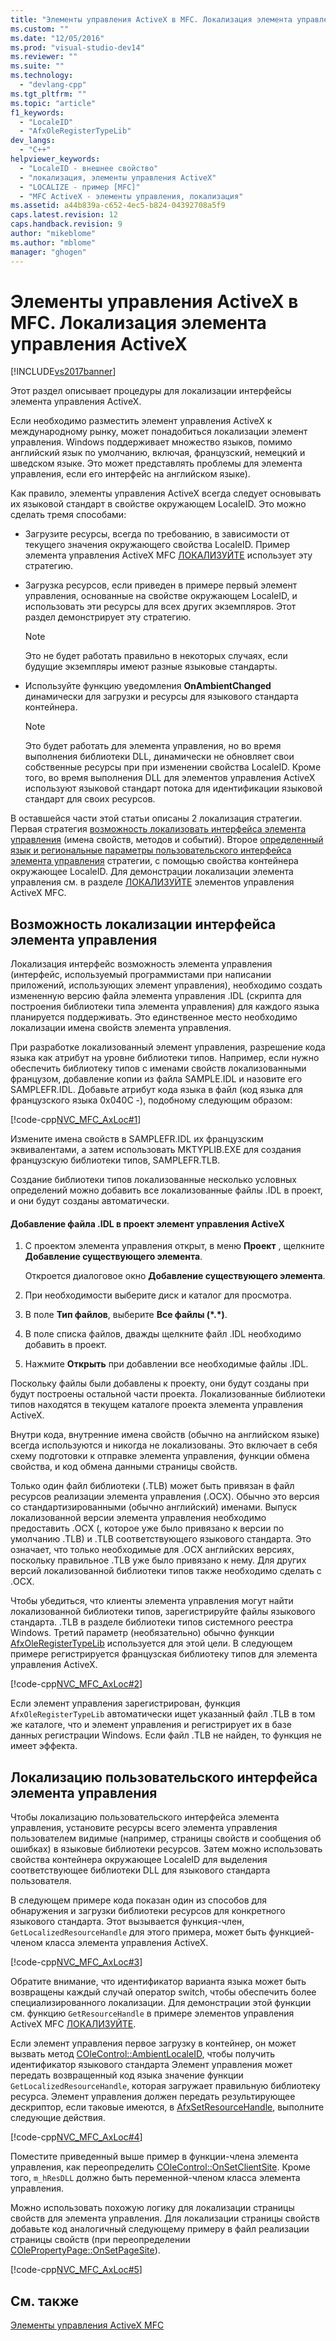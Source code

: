 ```yaml
---
title: "Элементы управления ActiveX в MFC. Локализация элемента управления ActiveX | Microsoft Docs"
ms.custom: ""
ms.date: "12/05/2016"
ms.prod: "visual-studio-dev14"
ms.reviewer: ""
ms.suite: ""
ms.technology: 
  - "devlang-cpp"
ms.tgt_pltfrm: ""
ms.topic: "article"
f1_keywords: 
  - "LocaleID"
  - "AfxOleRegisterTypeLib"
dev_langs: 
  - "C++"
helpviewer_keywords: 
  - "LocaleID - внешнее свойство"
  - "локализация, элементы управления ActiveX"
  - "LOCALIZE - пример [MFC]"
  - "MFC ActiveX - элементы управления, локализация"
ms.assetid: a44b839a-c652-4ec5-b824-04392708a5f9
caps.latest.revision: 12
caps.handback.revision: 9
author: "mikeblome"
ms.author: "mblome"
manager: "ghogen"
---
```

# Элементы управления ActiveX в MFC. Локализация элемента управления ActiveX
[!INCLUDE[vs2017banner](../assembler/inline/includes/vs2017banner.md)]

Этот раздел описывает процедуры для локализации интерфейсы элемента управления ActiveX.  
  
 Если необходимо разместить элемент управления ActiveX к международному рынку, может понадобиться локализации элемент управления.  Windows поддерживает множество языков, помимо английский язык по умолчанию, включая, французский, немецкий и шведском языке.  Это может представлять проблемы для элемента управления, если его интерфейс на английском языке\).  
  
 Как правило, элементы управления ActiveX всегда следует основывать их языковой стандарт в свойстве окружающем LocaleID.  Это можно сделать тремя способами:  
  
-   Загрузите ресурсы, всегда по требованию, в зависимости от текущего значения окружающего свойства LocaleID.  Пример элемента управления ActiveX MFC [ЛОКАЛИЗУЙТЕ](../top/visual-cpp-samples.md) использует эту стратегию.  
  
-   Загрузка ресурсов, если приведен в примере первый элемент управления, основанные на свойстве окружающем LocaleID, и использовать эти ресурсы для всех других экземпляров.  Этот раздел демонстрирует эту стратегию.  
  
    > [!NOTE]
    >  Это не будет работать правильно в некоторых случаях, если будущие экземпляры имеют разные языковые стандарты.  
  
-   Используйте функцию уведомления **OnAmbientChanged** динамически для загрузки и ресурсы для языкового стандарта контейнера.  
  
    > [!NOTE]
    >  Это будет работать для элемента управления, но во время выполнения библиотеки DLL, динамически не обновляет свои собственные ресурсы при при изменении свойства LocaleID.  Кроме того, во время выполнения DLL для элементов управления ActiveX используют языковой стандарт потока для идентификации языковой стандарт для своих ресурсов.  
  
 В оставшейся части этой статьи описаны 2 локализация стратегии.  Первая стратегия [возможность локализовать интерфейса элемента управления](#_core_localizing_your_control.92.s_programmability_interface) \(имена свойств, методов и событий\).  Второе [определенный язык и региональные параметры пользовательского интерфейса элемента управления](#_core_localizing_the_control.92.s_user_interface) стратегии, с помощью свойства контейнера окружающее LocaleID.  Для демонстрации локализации элемента управления см. в разделе [ЛОКАЛИЗУЙТЕ](../top/visual-cpp-samples.md) элементов управления ActiveX MFC.  
  
##  <a name="_core_localizing_your_control.92.s_programmability_interface"></a> Возможность локализации интерфейса элемента управления  
 Локализация интерфейс возможность элемента управления \(интерфейс, используемый программистами при написании приложений, использующих элемент управления\), необходимо создать измененную версию файла элемента управления .IDL \(скрипта для построения библиотеки типа элемента управления\) для каждого языка планируется поддерживать.  Это единственное место необходимо локализации имена свойств элемента управления.  
  
 При разработке локализованный элемент управления, разрешение кода языка как атрибут на уровне библиотеки типов.  Например, если нужно обеспечить библиотеку типов с именами свойств локализованными французом, добавление копии из файла SAMPLE.IDL и назовите его SAMPLEFR.IDL.  Добавьте атрибут кода языка в файл \(код языка для французского языка 0x040C \-\), подобному следующим образом:  
  
 [!code-cpp[NVC_MFC_AxLoc#1](../mfc/codesnippet/CPP/mfc-activex-controls-localizing-an-activex-control_1.idl)]  
  
 Измените имена свойств в SAMPLEFR.IDL их французским эквивалентами, а затем использовать MKTYPLIB.EXE для создания французскую библиотеки типов, SAMPLEFR.TLB.  
  
 Создание библиотеки типов локализованные несколько условных определений можно добавить все локализованные файлы .IDL в проект, и они будут созданы автоматически.  
  
#### Добавление файла .IDL в проект элемент управления ActiveX  
  
1.  С проектом элемента управления открыт, в меню **Проект** , щелкните **Добавление существующего элемента**.  
  
     Откроется диалоговое окно  **Добавление существующего элемента**.  
  
2.  При необходимости выберите диск и каталог для просмотра.  
  
3.  В поле **Тип файлов**, выберите **Все файлы \(\*.\*\)**.  
  
4.  В поле списка файлов, дважды щелкните файл .IDL необходимо добавить в проект.  
  
5.  Нажмите **Открыть** при добавлении все необходимые файлы .IDL.  
  
 Поскольку файлы были добавлены к проекту, они будут созданы при будут построены остальной части проекта.  Локализованные библиотеки типов находятся в текущем каталоге проекта элемента управления ActiveX.  
  
 Внутри кода, внутренние имена свойств \(обычно на английском языке\) всегда используются и никогда не локализованы.  Это включает в себя схему подготовки к отправке элемента управления, функции обмена свойства, и код обмена данными страницы свойств.  
  
 Только один файл библиотеки \(.TLB\) может быть привязан в файл ресурсов реализации элемента управления \(.OCX\).  Обычно это версия со стандартизированными \(обычно английский\) именами.  Выпуск локализованной версии элемента управления необходимо предоставить .OCX \(, которое уже было привязано к версии по умолчанию .TLB\) и .TLB соответствующего языкового стандарта.  Это означает, что только необходимые для .OCX английских версиях, поскольку правильное .TLB уже было привязано к нему.  Для других версий локализованной библиотеки типов также необходимо сделать с .OCX.  
  
 Чтобы убедиться, что клиенты элемента управления могут найти локализованной библиотеки типов, зарегистрируйте файлы языкового стандарта. .TLB в разделе библиотеки типов системного реестра Windows.  Третий параметр \(необязательно\) обычно функции [AfxOleRegisterTypeLib](../Topic/AfxOleRegisterTypeLib.md) используется для этой цели.  В следующем примере регистрируется французская библиотеку типов для элемента управления ActiveX.  
  
 [!code-cpp[NVC_MFC_AxLoc#2](../mfc/codesnippet/CPP/mfc-activex-controls-localizing-an-activex-control_2.cpp)]  
  
 Если элемент управления зарегистрирован, функция `AfxOleRegisterTypeLib` автоматически ищет указанный файл .TLB в том же каталоге, что и элемент управления и регистрирует их в базе данных регистрации Windows.  Если файл .TLB не найден, то функция не имеет эффекта.  
  
##  <a name="_core_localizing_the_control.92.s_user_interface"></a> Локализацию пользовательского интерфейса элемента управления  
 Чтобы локализацию пользовательского интерфейса элемента управления, установите ресурсы всего элемента управления пользователем видимые \(например, страницы свойств и сообщения об ошибках\) в языковые библиотеки ресурсов.  Затем можно использовать свойства контейнера окружающее LocaleID для выделения соответствующее библиотеки DLL для языкового стандарта пользователя.  
  
 В следующем примере кода показан один из способов для обнаружения и загрузки библиотеки ресурсов для конкретного языкового стандарта.  Этот вызывается функция\-член, `GetLocalizedResourceHandle` для этого примера, может быть функцией\-членом класса элемента управления ActiveX.  
  
 [!code-cpp[NVC_MFC_AxLoc#3](../mfc/codesnippet/CPP/mfc-activex-controls-localizing-an-activex-control_3.cpp)]  
  
 Обратите внимание, что идентификатор варианта языка может быть возвращены каждый случай оператор switch, чтобы обеспечить более специализированного локализации.  Для демонстрации этой функции см. функцию `GetResourceHandle` в примере элементов управления ActiveX MFC [ЛОКАЛИЗУЙТЕ](../top/visual-cpp-samples.md).  
  
 Если элемент управления первое загрузку в контейнер, он может вызвать метод [COleControl::AmbientLocaleID](../Topic/COleControl::AmbientLocaleID.md), чтобы получить идентификатор языкового стандарта  Элемент управления может передать возвращенный код языка значение функции `GetLocalizedResourceHandle`, которая загружает правильную библиотеку ресурса.  Элемент управления должен передать результирующее дескриптор, если таковые имеются, в [AfxSetResourceHandle](../Topic/AfxSetResourceHandle.md), выполните следующие действия.  
  
 [!code-cpp[NVC_MFC_AxLoc#4](../mfc/codesnippet/CPP/mfc-activex-controls-localizing-an-activex-control_4.cpp)]  
  
 Поместите приведенный выше пример в функции\-члена элемента управления, как переопределить [COleControl::OnSetClientSite](../Topic/COleControl::OnSetClientSite.md).  Кроме того, `m_hResDLL` должно быть переменной\-членом класса элемента управления.  
  
 Можно использовать похожую логику для локализации страницы свойств для элемента управления.  Для локализации страницы свойств добавьте код аналогичный следующему примеру в файл реализации страницы свойств \(при переопределении [COlePropertyPage::OnSetPageSite](../Topic/COlePropertyPage::OnSetPageSite.md)\).  
  
 [!code-cpp[NVC_MFC_AxLoc#5](../mfc/codesnippet/CPP/mfc-activex-controls-localizing-an-activex-control_5.cpp)]  
  
## См. также  
 [Элементы управления ActiveX MFC](../mfc/mfc-activex-controls.md)